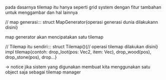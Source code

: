 pada dasarnya tilemap itu hanya seperti grid system dengan fitur tambahan untuk
menggambar dan hal lainnya


// map generasi:::
struct MapGenerator{operasi generasi dunia dilakukann disini}

map generator akan mencipatakan satu tilemap


// Tilemap itu sendiri:::
struct Tilemap(){// operasi tilemap dilakukan disini}
impl tilemap{contoh: drop_loot(pos: Vec2, item: Vec<Item>), drop_wood(pos), drop_stone(pos), drop...}

-> notice jika sistem yang digunakan membuat kita menggunakan satu object saja sebagai tilemap manager

